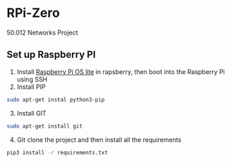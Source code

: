 # RPi-Zero
50.012 Networks Project
## Set up Raspberry PI
1. Install [Raspberry Pi OS lite]((https://www.raspberrypi.com/documentation/computers/getting-started.html)) in rapsberry, then boot into the Raspberry Pi using SSH
2. Install PIP 
```bash
sudo apt-get instal python3-pip
```
3. Install GIT
```bash
sudo apt-get install git
```
4. Git clone the project and then install all the requirements
```bash
pip3 install -r requirements.txt
```
